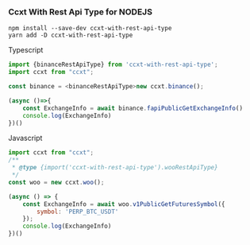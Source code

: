 ### Ccxt With Rest Api Type for NODEJS
````shell
npm install --save-dev ccxt-with-rest-api-type
yarn add -D ccxt-with-rest-api-type
````
Typescript
```typescript
import {binanceRestApiType} from 'ccxt-with-rest-api-type';
import ccxt from "ccxt";

const binance = <binanceRestApiType>new ccxt.binance();

(async ()=>{
    const ExchangeInfo = await binance.fapiPublicGetExchangeInfo()
    console.log(ExchangeInfo)
})()
```

Javascript
```javascript
import ccxt from "ccxt";
/**
 * @type {import('ccxt-with-rest-api-type').wooRestApiType}
 */
const woo = new ccxt.woo();

(async () => {
    const ExchangeInfo = await woo.v1PublicGetFuturesSymbol({
        symbol: 'PERP_BTC_USDT'
    });
    console.log(ExchangeInfo)
})()
```
